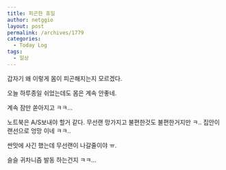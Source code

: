 ```yaml
---
title: 피곤한 휴일
author: netggio
layout: post
permalink: /archives/1779
categories:
  - Today Log
tags:
  - 일상
---
```

갑자기 왜 이렇게 몸이 피곤해지는지 모르겠다.  
  
오늘 하루종일 쉬었는데도 몸은 계속 안좋네.&nbsp;   
  
계속 잠만 쏟아지고 ㅋㅋ&#8230;&nbsp;   
  
노트북은 A/S보내야 할거 같다. 무선랜 망가지고 불편한것도 불편한거지만 ㅋ.. 집안이 랜선으로 엉망 이네 ㅋㅋ..  
  
싼맛에 사긴 했는데 무선랜이 나갈줄이야 ㅠ.  
  
슬슬 귀차니즘 발동 하는건지 ㅋㅋ&#8230;
